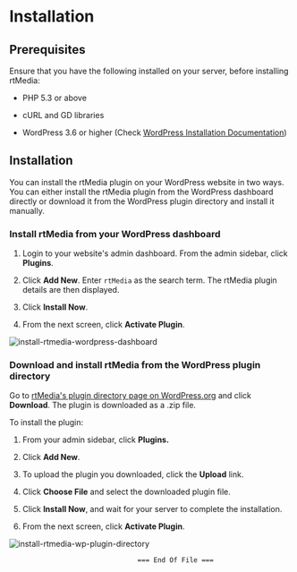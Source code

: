 # Installation

## Prerequisites

Ensure that you have the following installed on your server, before installing rtMedia:

* PHP 5.3 or above

* cURL and GD libraries

* WordPress 3.6 or higher (Check [WordPress Installation Documentation](https://codex.wordpress.org/Installing_WordPress))

## Installation

You can install the rtMedia plugin on your WordPress website in two ways. You can either install the rtMedia plugin from the WordPress dashboard directly or download it from the WordPress plugin directory and install it manually.


### Install rtMedia from your WordPress dashboard

	
  1. Login to your website's admin dashboard. From the admin sidebar, click **Plugins**.
	
  2. Click **Add New**. Enter `rtMedia` as the search term. The rtMedia plugin details are then displayed.
	
  3. Click **Install Now**.
	
  4. From the next screen, click **Activate Plugin**.

![install-rtmedia-wordpress-dashboard](https://cloud.githubusercontent.com/assets/1140051/7319506/c28eac0a-eab3-11e4-8231-f81ecd909e35.png)



### Download and install rtMedia from the WordPress plugin directory 


Go to [rtMedia's plugin directory page on WordPress.org](http://wordpress.org/plugins/buddypress-media/) and click **Download**. The plugin is downloaded as a .zip file.

To install the plugin:

	
  1. From your admin sidebar, click **Plugins.**
	
  2. Click **Add New**.
	
  3. To upload the plugin you downloaded, click the **Upload** link.
	
  4. Click **Choose File** and select the downloaded plugin file.
	
  5. Click **Install Now**, and wait for your server to complete the installation.
 
  6. From the next screen, click **Activate Plugin**.

![install-rtmedia-wp-plugin-directory](https://cloud.githubusercontent.com/assets/1140051/7319729/392e9108-eab5-11e4-8f90-e85b3a950f52.png)

									=== End Of File ===
